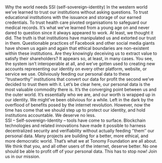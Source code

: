 Why the world needs SSI (self-sovereign-identity)
In the western world we’ve learned to trust our institutions without asking questions. To trust educational institutions with the issuance and storage of our earned credentials. To trust health care pivoted organisations to safeguard our medical records. It’s what we’ve learned from a young age on and never dared to question since it always appeared to work. At least, we thought it did. The truth is that institutions have manipulated us and extorted our trust in them. Questionable practices of Facebook and other social media giants have shown us again and again that ethical boundaries are non-existent within these institutions. Are they knowingly deceiving us to extract value to satisfy their shareholders? It appears so, at least, in many cases. You see, the system isn’t interoperable at all, and we’ve gotten used to creating new accounts representing our identity on every other platform, website, or service we use. Obliviously feeding our personal data to these ‘’trustworthy’’ institutions that convert our data for profit the second we’ve decided to trust them with it. 
Let’s be clear here, our personal data is the most valuable commodity there is. It’s the converging point between us and the outer world. It’s essentially who we are, and our worth is wrapped up in our identity. We might’ve been oblivious for a while. Left in the dark by the overflood of benefits posed by the internet revolution. However, now the time has come that we should step up to protect our identity, and hold institutions accountable. We deserve no less.  
SSI – Self-sovereign-Identity – tools have come to surface. Blockchain technologies and related innovations have made it possible to harness decentralized security and verifiability without actually feeding ‘’them’’ our personal data. Many projects are building for a better, more ethical, and more democratic world. That’s what we at Tonomy Foundation are all about. We think that you, and all other users of the internet, deserve better. No one should be able to profit off of your personal data. This has to stop now! Join us in our mission.